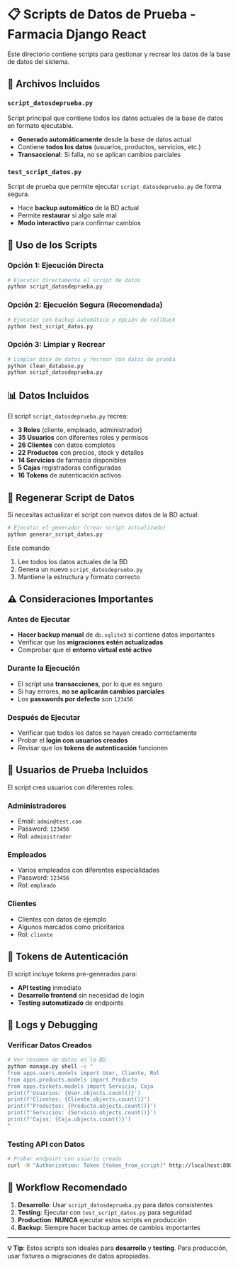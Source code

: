 # 📋 Scripts de Datos de Prueba - Farmacia Django React

Este directorio contiene scripts para gestionar y recrear los datos de la base de datos del sistema.

## 📁 Archivos Incluidos

### `script_datosdeprueba.py`

Script principal que contiene todos los datos actuales de la base de datos en formato ejecutable.

- **Generado automáticamente** desde la base de datos actual
- Contiene **todos los datos** (usuarios, productos, servicios, etc.)
- **Transaccional**: Si falla, no se aplican cambios parciales

### `test_script_datos.py`

Script de prueba que permite ejecutar `script_datosdeprueba.py` de forma segura.

- Hace **backup automático** de la BD actual
- Permite **restaurar** si algo sale mal
- **Modo interactivo** para confirmar cambios

## 🚀 Uso de los Scripts

### Opción 1: Ejecución Directa

```bash
# Ejecutar directamente el script de datos
python script_datosdeprueba.py
```

### Opción 2: Ejecución Segura (Recomendada)

```bash
# Ejecutar con backup automático y opción de rollback
python test_script_datos.py
```

### Opción 3: Limpiar y Recrear

```bash
# Limpiar base de datos y recrear con datos de prueba
python clean_database.py
python script_datosdeprueba.py
```

## 📊 Datos Incluidos

El script `script_datosdeprueba.py` recrea:

- **3 Roles** (cliente, empleado, administrador)
- **35 Usuarios** con diferentes roles y permisos
- **26 Clientes** con datos completos
- **22 Productos** con precios, stock y detalles
- **14 Servicios** de farmacia disponibles
- **5 Cajas** registradoras configuradas
- **16 Tokens** de autenticación activos

## 🔧 Regenerar Script de Datos

Si necesitas actualizar el script con nuevos datos de la BD actual:

```bash
# Ejecutar el generador (crear script actualizado)
python generar_script_datos.py
```

Este comando:

1. Lee todos los datos actuales de la BD
2. Genera un nuevo `script_datosdeprueba.py`
3. Mantiene la estructura y formato correcto

## ⚠️ Consideraciones Importantes

### Antes de Ejecutar

- **Hacer backup manual** de `db.sqlite3` si contiene datos importantes
- Verificar que las **migraciones estén actualizadas**
- Comprobar que el **entorno virtual esté activo**

### Durante la Ejecución

- El script usa **transacciones**, por lo que es seguro
- Si hay errores, **no se aplicarán cambios parciales**
- Los **passwords por defecto** son `123456`

### Después de Ejecutar

- Verificar que todos los datos se hayan creado correctamente
- Probar el **login con usuarios creados**
- Revisar que los **tokens de autenticación** funcionen

## 🏥 Usuarios de Prueba Incluidos

El script crea usuarios con diferentes roles:

### Administradores

- Email: `admin@test.com`
- Password: `123456`
- Rol: `administrador`

### Empleados

- Varios empleados con diferentes especialidades
- Password: `123456`
- Rol: `empleado`

### Clientes

- Clientes con datos de ejemplo
- Algunos marcados como prioritarios
- Rol: `cliente`

## 🔐 Tokens de Autenticación

El script incluye tokens pre-generados para:

- **API testing** inmediato
- **Desarrollo frontend** sin necesidad de login
- **Testing automatizado** de endpoints

## 📝 Logs y Debugging

### Verificar Datos Creados

```bash
# Ver resumen de datos en la BD
python manage.py shell -c "
from apps.users.models import User, Cliente, Rol
from apps.products.models import Producto
from apps.tickets.models import Servicio, Caja
print(f'Usuarios: {User.objects.count()}')
print(f'Clientes: {Cliente.objects.count()}')
print(f'Productos: {Producto.objects.count()}')
print(f'Servicios: {Servicio.objects.count()}')
print(f'Cajas: {Caja.objects.count()}')
"
```

### Testing API con Datos

```bash
# Probar endpoint con usuario creado
curl -H "Authorization: Token [token_from_script]" http://localhost:8000/api/products/
```

## 🔄 Workflow Recomendado

1. **Desarrollo**: Usar `script_datosdeprueba.py` para datos consistentes
2. **Testing**: Ejecutar con `test_script_datos.py` para seguridad
3. **Production**: **NUNCA** ejecutar estos scripts en producción
4. **Backup**: Siempre hacer backup antes de cambios importantes

---

**💡 Tip**: Estos scripts son ideales para **desarrollo** y **testing**. Para producción, usar fixtures o migraciones de datos apropiadas.
